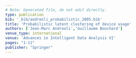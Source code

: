 ```yaml
---
# Note: Generated file, do not edit directly.
type: publication
bib: '_bib/andreoli_probabilistic_2005.bib'
title: 'Probabilistic latent clustering of device usage'
authors: ['Jean-Marc Andreoli','Guillaume Bouchard']
venue_type: international
venue: 'Advances in Intelligent Data Analysis VI'
pages: "1-11"
publisher: "Springer"
---
```

